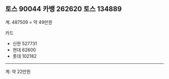 토스   90044
카뱅 262620
토스 134889
-------------
계: 487509 = 약 49만원

카드
- 신한 527731
- 현대 62600
- 롯데 102182
--------------------
계: 약 22만원